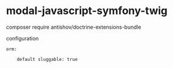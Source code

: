 # modal-javascript-symfony-twig

composer require antishov/doctrine-extensions-bundle

configuration

    orm:
    
        default sluggable: true
        
        

